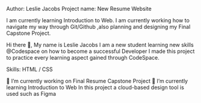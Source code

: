 Author: Leslie Jacobs 
Project name: New Resume Website

I am currently learning Introduction to Web. I am currently working how to navigate my way through Git/Github ,also planning and designing my Final Capstone Project.

Hi there 👋, My name is Leslie Jacobs
I am a new student learning new skills @Codespace on how to become a successful Developer
I made this project to practice every learning aspect gained through CodeSpace.

Skills: HTML / CSS

🔭 I’m currently working on Final Resume Capstone Project
🌱 I’m currently learning Introduction to Web
In this project a cloud-based design tool is used such as Figma